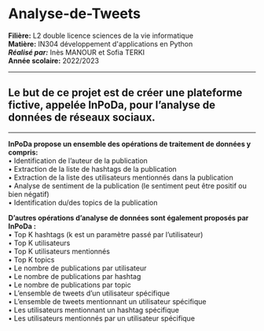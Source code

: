 # Analyse-de-Tweets
**Filière:** L2 double licence sciences de la vie informatique  
**Matière:** IN304 développement d'applications en Python  
***Réalisé par:*** Inès MANOUR et Sofia TERKI  
**Année scolaire:** 2022/2023

--------------------------------------------------------------------------------------------------------------------------------------------------

## Le but de ce projet est de créer une plateforme fictive, appelée InPoDa,  pour l’analyse de données de réseaux sociaux. 
   
---------------------------------------------------------------------------------------------------------------------------------------------------
   
**InPoDa propose un ensemble des opérations de traitement de données y compris:**  
• Identification de l’auteur de la publication  
• Extraction de la liste de hashtags de la publication  
• Extraction de la liste des utilisateurs mentionnés dans la publication  
• Analyse de sentiment de la publication (le sentiment peut être positif ou bien négatif)  
• Identification du/des topics de la publication   
  
    
**D’autres opérations d’analyse de données sont également proposés par InPoDa :**  
• Top K hashtags (k est un paramètre passé par l’utilisateur)  
• Top K utilisateurs  
• Top K utilisateurs mentionnés  
• Top K topics  
• Le nombre de publications par utilisateur  
• Le nombre de publications par hashtag  
• Le nombre de publications par topic  
• L’ensemble de tweets d’un utilisateur spécifique  
• L’ensemble de tweets mentionnant un utilisateur spécifique  
• Les utilisateurs mentionnant un hashtag spécifique  
• Les utilisateurs mentionnés par un utilisateur spécifique  
